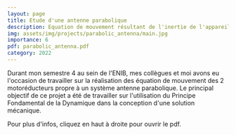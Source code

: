 ```yaml
---
layout: page
title: Etude d'une antenne parabolique
description: Equation de mouvement résultant de l'inertie de l'appareil
img: assets/img/projects/parabolic_antenna/main.jpg
importance: 6
pdf: parabolic_antenna.pdf
category: 2022
---
```

Durant mon semestre 4 au sein de l'ENIB, mes collègues et moi avons eu l'occasion de travailler sur la réalisation des équation de mouvement des 2 motoréducteurs propre à un système antenne parabolique. Le principal objectif de ce projet a été de travailler sur l'utilisation du Principe Fondamental de la Dynamique dans la conception d'une solution mécanique.

Pour plus d'infos, cliquez en haut à droite pour ouvrir le pdf.

